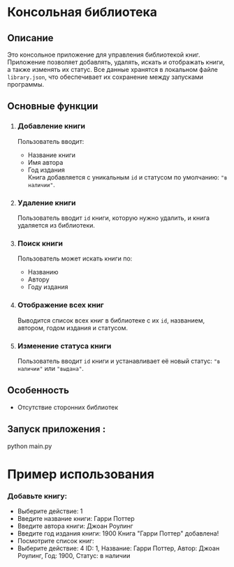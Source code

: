 # Консольная библиотека

## Описание
Это консольное приложение для управления библиотекой книг. Приложение позволяет добавлять, удалять, искать и отображать книги, а также изменять их статус. Все данные хранятся в локальном файле `library.json`, что обеспечивает их сохранение между запусками программы.

## Основные функции
1. ### Добавление книги  
   Пользователь вводит:
   - Название книги
   - Имя автора
   - Год издания  
   Книга добавляется с уникальным `id` и статусом по умолчанию: `"в наличии"`.

2. ### Удаление книги  
   Пользователь вводит `id` книги, которую нужно удалить, и книга удаляется из библиотеки.

3. ### Поиск книги  
   Пользователь может искать книги по:
   - Названию
   - Автору
   - Году издания  

4. ### Отображение всех книг  
   Выводится список всех книг в библиотеке с их `id`, названием, автором, годом издания и статусом.

5. ### Изменение статуса книги  
   Пользователь вводит `id` книги и устанавливает её новый статус: `"в наличии"` или `"выдана"`.

## Особенность
- Отсутствие сторонних библиотек 

## Запуск приложения : 
   python main.py

# Пример использования 
### Добавьте книгу:
- Выберите действие: 1
- Введите название книги: Гарри Поттер
- Введите автора книги: Джоан Роулинг
- Введите год издания книги: 1900
   Книга "Гарри Поттер" добавлена!
- Посмотрите список книг: 
- Выберите действие: 4
   ID: 1, Название: Гарри Поттер, Автор: Джоан Роулинг, Год: 1900, Статус: в наличии

   

